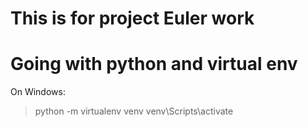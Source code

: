 # This is for project Euler work

# Going with python and virtual env
On Windows:
> python -m virtualenv venv
> venv\Scripts\activate